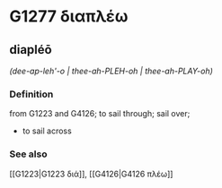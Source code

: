 # G1277 διαπλέω

## diapléō

_(dee-ap-leh'-o | thee-ah-PLEH-oh | thee-ah-PLAY-oh)_

### Definition

from G1223 and G4126; to sail through; sail over; 

- to sail across

### See also

[[G1223|G1223 διά]], [[G4126|G4126 πλέω]]
